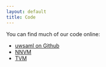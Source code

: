 ```yaml
---
layout: default
title: Code
---
```


You can find much of our code online:

 * [uwsaml on Github](https://github.com/uwsaml/)
 * [NNVM](https://github.com/dmlc/nnvm)
 * [TVM](https://github.com/dmlc/tvm)
